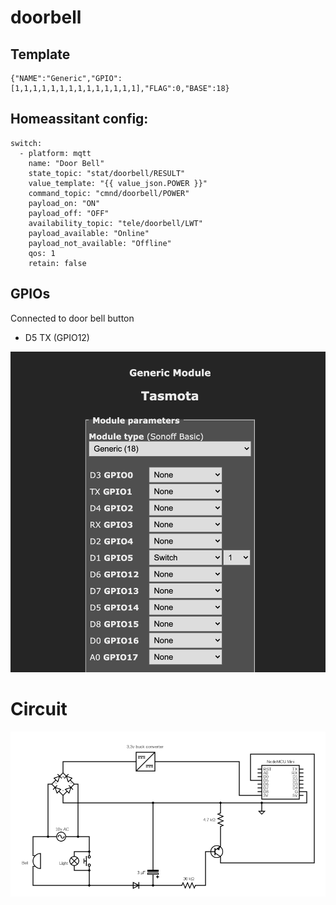 # doorbell


## Template
```
{"NAME":"Generic","GPIO":[1,1,1,1,1,1,1,1,1,1,1,1,1,1],"FLAG":0,"BASE":18}
```


## Homeassitant config:
```
switch:
  - platform: mqtt
    name: "Door Bell"
    state_topic: "stat/doorbell/RESULT"
    value_template: "{{ value_json.POWER }}"
    command_topic: "cmnd/doorbell/POWER"
    payload_on: "ON"
    payload_off: "OFF"
    availability_topic: "tele/doorbell/LWT"
    payload_available: "Online"
    payload_not_available: "Offline"
    qos: 1
    retain: false
```

## GPIOs
Connected to door bell button
* D5 TX (GPIO12)


![alt text](https://github.com/fsarwari/doorbell/blob/master/Tamota-Module-config.png?raw=true)

# Circuit
![alt text](https://github.com/fsarwari/doorbell/blob/master/circuit.png?raw=true)


